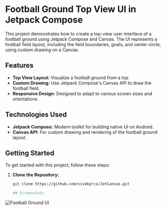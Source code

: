 # Football Ground Top View UI in Jetpack Compose

This project demonstrates how to create a top-view user interface of a football ground using Jetpack Compose and Canvas.
The UI represents a football field layout, including the field boundaries, goals, and center circle, using custom drawing on a Canvas.

## Features

- **Top View Layout:** Visualize a football ground from a top
- **Custom Drawing:** Use Jetpack Compose's Canvas API to draw the football field.
- **Responsive Design:** Designed to adapt to various screen sizes and orientations.

## Technologies Used

- **Jetpack Compose:** Modern toolkit for building native UI on Android.
- **Canvas API:** For custom drawing and rendering of the football ground layout.

## Getting Started

To get started with this project, follow these steps:

1. **Clone the Repository:**

   ```bash
   git clone https://github.com/vivekprcs/JetCanvas.git

   ## Screenshots

![Football Ground UI](/photo_2024-09-09_00-04-05.jpg)


